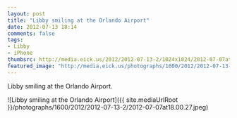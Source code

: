 ```yaml
---
layout: post
title: "Libby smiling at the Orlando Airport"
date: 2012-07-13 18:14
comments: false
tags: 
- Libby
- iPhone
thumbsrc: http://media.eick.us/2012/2012-07-13-2/1024x1024/2012-07-07at18.00.27.jpeg
featured_image: "http://media.eick.us/photographs/1600/2012/2012-07-13-2/2012-07-07at18.00.27.jpeg"
---
```

Libby smiling at the Orlando Airport.

![Libby smiling at the Orlando Airport]({{ site.mediaUrlRoot }}/photographs/1600/2012/2012-07-13-2/2012-07-07at18.00.27.jpeg)

